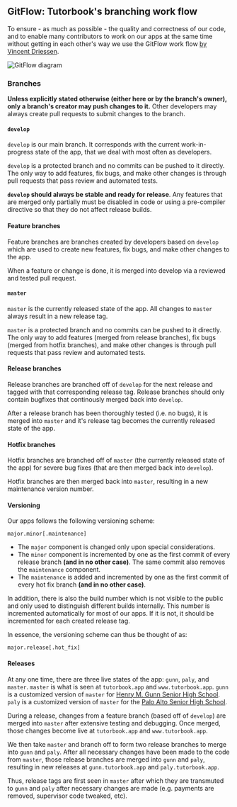 ## GitFlow: Tutorbook's branching work flow

To ensure - as much as possible - the quality and correctness of our code, and
to enable many contributors to work on our apps at the same time without getting
in each other's way we use the GitFlow work flow [by Vincent Driessen](
http://nvie.com/posts/a-successful-git-branching-model/ "Original Blog post
'A successful Git branching model' by Vincent Driessen").

![GitFlow diagram](https://github.com/nicholaschiang/tutorbook/blob/master/docs/gitflow-diagram.png)

### Branches

**Unless explicitly stated otherwise (either here or by the branch's owner),
only a branch's creator may push changes to it.** Other developers may always
create pull requests to submit changes to the branch.

#### `develop`

`develop` is our main branch. It corresponds with the current work-in-progress
state of the app, that we deal with most often as developers.

`develop` is a protected branch and no commits can be pushed to it directly. The
only way to add features, fix bugs, and make other changes is through pull
requests that pass review and automated tests.

**`develop` should always be stable and ready for release**. Any features that
are merged only partially must be disabled in code or using a pre-compiler
directive so that they do not affect release builds.

#### Feature branches

Feature branches are branches created by developers based on `develop` which are
used to create new features, fix bugs, and make other changes to the app.

When a feature or change is done, it is merged into develop via a reviewed and
tested pull request.

#### `master`

`master` is the currently released state of the app. All changes to `master`
always result in a new release tag.

`master` is a protected branch and no commits can be pushed to it directly. The
only way to add features (merged from release branches), fix bugs (merged from
hotfix branches), and make other changes is through pull requests that pass
review and automated tests.

#### Release branches

Release branches are branched off of `develop` for the next release and tagged
with that corresponding release tag. Release branches should only contain
bugfixes that continously merged back into `develop`.

After a release branch has been thoroughly tested (i.e. no bugs), it is merged
into `master` and it's release tag becomes the currently released state of the
app.

#### Hotfix branches

Hotfix branches are branched off of `master` (the currently released state of
the app) for severe bug fixes (that are then merged back into `develop`).

Hotfix branches are then merged back into `master`, resulting in a new
maintenance version number.

#### Versioning

Our apps follows the following versioning scheme:

    major.minor[.maintenance]

- The `major` component is changed only upon special considerations.
- The `minor` component is incremented by one as the first commit of every release branch **(and in no other case)**. The same commit also removes the `maintenance` component.
- The `maintenance` is added and incremented by one as the first commit of every hot fix branch **(and in no other case)**.

In addition, there is also the build number which is not visible to the public and only used to distinguish different builds internally. This number is incremented automatically for most of our apps. If it is not, it should be incremented for each created release tag.

In essence, the versioning scheme can thus be thought of as:

    major.release[.hot_fix]

#### Releases

At any one time, there are three live states of the app: `gunn`, `paly`, and
`master`. `master` is what is seen at `tutorbook.app` and `www.tutorbook.app`. `gunn` is a customized
version of `master` for [Henry M. Gunn Senior High School](https://gunn.pausd.org).
`paly` is a customized version of `master` for the [Palo Alto Senior High
School](https://paly.pausd.org).

During a release, changes from a feature branch (based off of `develop`) are
merged into `master` after extensive testing and debugging. Once merged, those
changes become live at `tutorbook.app` and `www.tutorbook.app`.

We then take `master` and branch off to form two release branches to merge into
`gunn` and `paly`. After all necessary changes have been made to the code from
`master`, those release branches are merged into `gunn` and `paly`, resulting in
new releases at `gunn.tutorbook.app` and `paly.tutorbook.app`.

Thus, release tags are first seen in `master` after which they are transmuted to
`gunn` and `paly` after necessary changes are made (e.g. payments are removed,
supervisor code tweaked, etc).
